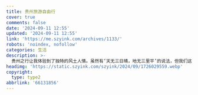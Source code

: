 ```yaml
---
title: 贵州旅游自由行
cover: true
comments: false
date: '2024-09-11 12:55'
updated: '2024-09-11 12:55'
link: 'https://me.szyink.com/archives/1133/'
robots: 'noindex, nofollow'
categories: 生活
description: >-
  贵州之行让我体验到了独特的风土人情。虽然有‘天无三日晴，地无三里平’的说法，但我们这次几乎没遇到雨天。不过，‘地无三里平’的确名不虚传，山连着山，层峦叠嶂。
headimg: 'https://static.szyink.com/szyink/2024/09/1726029559.webp'
copyright:
  type: type2
abbrlink: '66131856'
---
```

